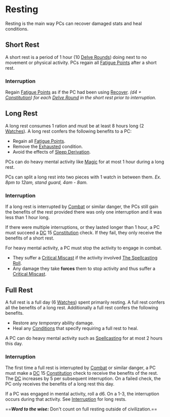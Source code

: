 # Resting

Resting is the main way PCs can recover damaged stats and heal conditions.

## Short Rest

A short rest is a period of 1 hour (10 [Delve Rounds](Round.md#Delve%20Round)) doing next to no movement or physical activity. PCs regain all [Fatigue Points](../../Player%20Characters/Derived%20Statistics/Fatigue%20Points.md) after a short rest.

### Interruption

Regain [Fatigue Points](../../Player%20Characters/Derived%20Statistics/Fatigue%20Points.md) as if the PC had been using [Recover](../Exploration/Delving.md#Recover).
*(d4 + [Constitution](../../Player%20Characters/The%20Ability%20Scores/Constitution.md)) for each [Delve Round](Round.md#Delve%20Round) in the short rest prior to interruption.*

## Long Rest

A long rest consumes 1 ration and must be at least 8 hours long (2 [Watches](../Exploration/Watches.md)). A long rest confers the following benefits to a PC:

- Regain all [Fatigue Points](../../Player%20Characters/Derived%20Statistics/Fatigue%20Points.md).
- Remove the [Exhausted](../Conditions/Exhausted.md) condition.
- Avoid the effects of [Sleep Derivation](../Hazards/Biological%20Hazards.md#Sleep%20Derivation).

PCs can do heavy mental activity like [Magic](../../Magic/Spellcasting/Spells.md) for at most 1 hour during a long rest.

PCs can split a long rest into two pieces with 1 watch in between them.
*Ex. 8pm to 12am, stand guard, 4am - 8am.*

### Interruption

If a long rest is interrupted by [Combat](../Combat/Combat.md) or similar danger, the PCs still gain the benefits of the rest provided there was only one interruption and it was less than 1 hour long.

If there were multiple interruptions, or they lasted longer than 1 hour, a PC must succeed a [DC](DC.md) 15 [Constitution](../../Player%20Characters/The%20Ability%20Scores/Constitution.md) check. If they fail, they only receive the benefits of a short rest.

For heavy mental activity, a PC must stop the activity to engage in combat.

- They suffer a [Critical Miscast](../Die%20Rolling%20Mechanics/Critical%20Miscast.md) if the activity involved [The Spellcasting Roll](../../Magic/Spellcasting/Spellcasting.md#The%20Spellcasting%20Roll).
- Any damage they take **forces** them to stop activity and thus suffer a [Critical Miscast](../Die%20Rolling%20Mechanics/Critical%20Miscast.md).

## Full Rest

A full rest is a full day (6 [Watches](../Exploration/Watches.md)) spent primarily resting. A full rest confers all the benefits of a long rest. Additionally a full rest confers the following benefits.

- Restore any *temporary* ability damage.
- Heal any [Conditions](../Conditions/!Conditions.md) that specify requiring a full rest to heal.

A PC can do heavy mental activity such as [Spellcasting](../../Magic/Spellcasting/Spellcasting.md) for at most 2 hours this day.

### Interruption

The first time a full rest is interrupted by [Combat](../Combat/Combat.md) or similar danger, a PC must make a [DC](DC.md) 15 [Constitution](../../Player%20Characters/The%20Ability%20Scores/Constitution.md) check to receive the benefits of the rest. The [DC](DC.md) increases by 5 per subsequent interruption. On a failed check, the PC only receives the benefits of a long rest this day.

If a PC was engaged in mental activity, roll a d6. On a 1-3, the interruption occurs during that activity. See [Interruption](#Interruption) for long rests.

==***Word to the wise:*** Don't count on full resting outside of civilization.==
